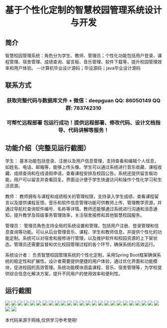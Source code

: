 <p><h1 align="center">基于个性化定制的智慧校园管理系统设计与开发</h1></p>

## 简介
智慧校园管理系统：角色分为学生、教师、管理员；个性化功能包括用户登录、课程管理、宿舍管理、成绩查询、留言板、音乐管理、软件下载等，提升校园管理效率和用户体验。    --计算机毕业设计源码；毕设源码；java毕业设计源码


## 联系方式
<p><h3 align="center">获取完整代码与数据库文件 + 微信：deepguan QQ: 86050149 QQ群: 783742310</h3></p>
<p><h3 align="center">可帮忙远程部署 包运行成功！提供远程部署、修改代码、设计文档指导、代码讲解等服务！</h3></p>

## 功能介绍（完整见运行截图）
学生： 基本功能包括登录、注册以及用户信息管理，支持查看和编辑个人信息，如姓名、电话、邮箱等，能够上传头像。学生可以通过系统进行音乐收藏、课程收藏、成绩查询和在线请假申请，查看课程安排及校园公告。系统还提供留言板功能，用户可以留言并查看回复。界面设计便于学生快速访问和操作个性化学习和生活资源。

教师： 教师拥有与课程和成绩相关的管理权限，支持录入学生成绩、查看课程留言以及提供课程反馈。音乐和软件信息管理功能可供教师上传、管理教学资源，并通过导航栏查询软件编号、名称等详情。教师还能够通过系统进行沟通和消息通知，提升教学及班级事务管理效率，关注宿舍报修和其他智慧校园服务。

管理员： 管理员角色支持全局的系统设置和管理，包括用户注册、登录管理和信息查询等功能。可以从后台管理音乐、课程、学生和教师信息，并提供个性化的功能定制。系统可以对宿舍和报修进行管理，以及维护软件和校园资源的上下架状态。管理员还需要监督和优化校园管理过程的各个环节，确保系统的高效运行。

系统设计者： 负责智慧校园管理系统的个性化定制，采用Spring Boot框架确保系统的稳定性和扩展性。设计者需要提供便捷的用户体验，通过优化界面和功能模块，促进校园的高效管理。系统功能模块涵盖课程、音乐、宿舍管理等，为学校提供综合信息化解决方案，提升不同用户的使用效率和便利性。


## 运行截图
![](img/001.jpg)
![](img/002.jpg)
![](img/003.jpg)
![](img/004.jpg)
![](img/005.jpg)
![](img/006.jpg)
![](img/007.jpg)
![](img/008.jpg)
![](img/009.jpg)
![](img/010.jpg)
![](img/011.jpg)
![](img/012.jpg)
![](img/013.jpg)
![](img/014.jpg)
![](img/015.jpg)
![](img/016.jpg)
![](img/017.jpg)
![](img/018.jpg)
![](img/019.jpg)
![](img/020.jpg)
![](img/021.jpg)
![](img/022.jpg)
![](img/023.jpg)
![](img/024.jpg)
![](img/025.jpg)
![](img/026.jpg)
![](img/027.jpg)

<p>本代码来源于网络,仅供学习参考使用!</p>
